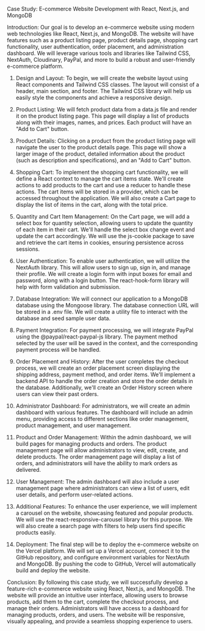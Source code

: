 Case Study: E-commerce Website Development with React, Next.js, and MongoDB

Introduction:
Our goal is to develop an e-commerce website using modern web technologies like React, Next.js, and MongoDB. The website will have features such as a product listing page, product details page, shopping cart functionality, user authentication, order placement, and administration dashboard. We will leverage various tools and libraries like Tailwind CSS, NextAuth, Cloudinary, PayPal, and more to build a robust and user-friendly e-commerce platform.

1. Design and Layout:
To begin, we will create the website layout using React components and Tailwind CSS classes. The layout will consist of a header, main section, and footer. The Tailwind CSS library will help us easily style the components and achieve a responsive design.

2. Product Listing:
We will fetch product data from a data.js file and render it on the product listing page. This page will display a list of products along with their images, names, and prices. Each product will have an "Add to Cart" button.

3. Product Details:
Clicking on a product from the product listing page will navigate the user to the product details page. This page will show a larger image of the product, detailed information about the product (such as description and specifications), and an "Add to Cart" button.

4. Shopping Cart:
To implement the shopping cart functionality, we will define a React context to manage the cart items state. We'll create actions to add products to the cart and use a reducer to handle these actions. The cart items will be stored in a provider, which can be accessed throughout the application. We will also create a Cart page to display the list of items in the cart, along with the total price.

5. Quantity and Cart Item Management:
On the Cart page, we will add a select box for quantity selection, allowing users to update the quantity of each item in their cart. We'll handle the select box change event and update the cart accordingly. We will use the js-cookie package to save and retrieve the cart items in cookies, ensuring persistence across sessions.

6. User Authentication:
To enable user authentication, we will utilize the NextAuth library. This will allow users to sign up, sign in, and manage their profile. We will create a login form with input boxes for email and password, along with a login button. The react-hook-form library will help with form validation and submission.

7. Database Integration:
We will connect our application to a MongoDB database using the Mongoose library. The database connection URL will be stored in a .env file. We will create a utility file to interact with the database and seed sample user data.

8. Payment Integration:
For payment processing, we will integrate PayPal using the @paypal/react-paypal-js library. The payment method selected by the user will be saved in the context, and the corresponding payment process will be handled.

9. Order Placement and History:
After the user completes the checkout process, we will create an order placement screen displaying the shipping address, payment method, and order items. We'll implement a backend API to handle the order creation and store the order details in the database. Additionally, we'll create an Order History screen where users can view their past orders.

10. Administrator Dashboard:
For administrators, we will create an admin dashboard with various features. The dashboard will include an admin menu, providing access to different sections like order management, product management, and user management.

11. Product and Order Management:
Within the admin dashboard, we will build pages for managing products and orders. The product management page will allow administrators to view, edit, create, and delete products. The order management page will display a list of orders, and administrators will have the ability to mark orders as delivered.

12. User Management:
The admin dashboard will also include a user management page where administrators can view a list of users, edit user details, and perform user-related actions.

13. Additional Features:
To enhance the user experience, we will implement a carousel on the website, showcasing featured and popular products. We will use the react-responsive-carousel library for this purpose. We will also create a search page with filters to help users find specific products easily.

14. Deployment:
The final step will be to deploy the e-commerce website on the Vercel platform. We will set up a Vercel account, connect it to the GitHub repository, and configure environment variables for NextAuth and MongoDB. By pushing the code to GitHub, Vercel will automatically build and deploy the website.

Conclusion:
By following this case study, we will successfully develop a feature-rich e-commerce website using React, Next.js, and MongoDB. The website will provide an intuitive user interface, allowing users to browse products, add them to the cart, complete the checkout process, and manage their orders. Administrators will have access to a dashboard for managing products, orders, and users. The website will be responsive, visually appealing, and provide a seamless shopping experience to users.
